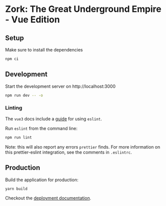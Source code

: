 # Zork: The Great Underground Empire - Vue Edition

## Setup

Make sure to install the dependencies

```bash
npm ci
```

## Development

Start the development server on http://localhost:3000

```bash
npm run dev -- -o
```

### Linting

The `vue3` docs include a [guide](https://vuejs.org/guide/scaling-up/tooling.html#linting) for using `eslint`. 

Run `eslint` from the command line:

```bash
npm run lint
```

Note: this will also report any errors `prettier` finds. For more information on this prettier-eslint integration, see the comments in `.eslintrc`.  


## Production

Build the application for production:

```bash
yarn build
```

Checkout the [deployment documentation](https://v3.nuxtjs.org/docs/deployment).
